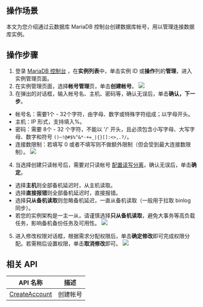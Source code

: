 ## 操作场景
本文为您介绍通过云数据库 MariaDB 控制台创建数据库帐号，用以管理连接数据库实例。

## 操作步骤
1. 登录 [MariaDB 控制台](https://console.cloud.tencent.com/mariadb) ，在**实例列表**中，单击实例 ID 或**操作**列的**管理**，进入实例管理页面。
2. 在实例管理页面，选择**帐号管理**页，单击**创建帐号**。
![](https://qcloudimg.tencent-cloud.cn/raw/c6d10a7a07b2cb3d02d2d94e862535d2.png)
3. 在弹出的对话框，输入帐号名、主机、密码等，确认无误后，单击**确认，下一步**。
 - 帐号名：需要1个 - 32个字符，由字母、数字或特殊字符组成；以字母开头。
 - 主机：IP 形式，支持填入%。
 - 密码：需要 8个 - 32 个字符，不能以 '/' 开头，且必须包含小写字母、大写字母、数字和符号 `()~!@#$%^&*-+=_|{}[]:<>,.?/`。
 - 连接数限制：若填写 0 或者不填写则不做额外限制（但会受到最大连接数限制）。
![](https://qcloudimg.tencent-cloud.cn/raw/133478e9e02937ee5581bf2e5f20bb4c.png)
4. 当选择创建只读帐号后，需要对只读帐号 [配置读写分离](https://cloud.tencent.com/document/product/237/2081)，确认无误后，单击**确定**。
 - 选择**主机**则全部备机延迟时，从主机读取。
 - 选择**直接报错**则全部备机延迟时，直接报错。
 - 选择**只从备机读取**则忽略备机延迟，一直从备机读取（一般用于拉取 binlog 同步）。
 - 若您的实例架构是一主一从，请谨慎选择**只从备机读取**，避免大事务等高负载任务，影响备机备份任务及可用性。
![](https://qcloudimg.tencent-cloud.cn/raw/4156cc202c9ead2580ccf9dd5029ac62.png)
5. 进入修改权限对话框，根据需求分配权限后，单击**确定修改**即可完成权限分配。若需稍后设置权限，单击**取消修改**即可。
![](https://qcloudimg.tencent-cloud.cn/raw/46284db0f74743f062f188ce3bb2cf1b.png)

## 相关 API

| API 名称                                                     | 描述     |
| ------------------------------------------------------------ | -------- |
| [CreateAccount](https://cloud.tencent.com/document/product/237/16165) | 创建帐号 |

